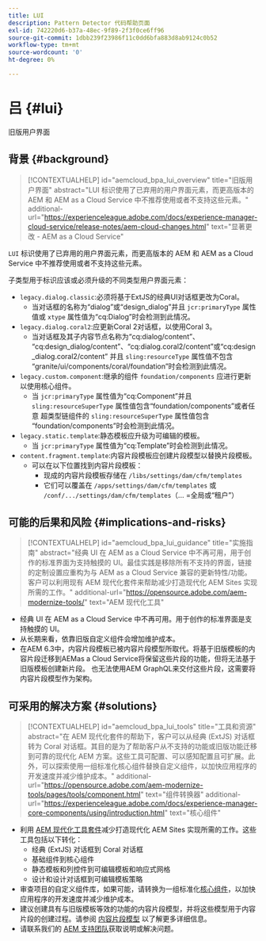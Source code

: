 ```yaml
---
title: LUI
description: Pattern Detector 代码帮助页面
exl-id: 742220d6-b37a-48ec-9f89-2f3f0ce6ff96
source-git-commit: 1dbb239f23986f11c0dd6bfa883d8ab9124c0b52
workflow-type: tm+mt
source-wordcount: '0'
ht-degree: 0%

---
```


# 吕 {#lui}

旧版用户界面

## 背景 {#background}

>[!CONTEXTUALHELP]
>id="aemcloud_bpa_lui_overview"
>title="旧版用户界面"
>abstract="LUI 标识使用了已弃用的用户界面元素，而更高版本的 AEM 和 AEM as a Cloud Service 中不推荐使用或者不支持这些元素。"
>additional-url="https://experienceleague.adobe.com/docs/experience-manager-cloud-service/release-notes/aem-cloud-changes.html" text="显著更改 - AEM as a Cloud Service"

`LUI` 标识使用了已弃用的用户界面元素，而更高版本的 AEM 和 AEM as a Cloud Service 中不推荐使用或者不支持这些元素。

子类型用于标识应该或必须升级的不同类型用户界面元素：

* `legacy.dialog.classic`:必须将基于ExtJS的经典UI对话框更改为Coral。
   * 当对话框的名称为“dialog”或“design_dialog”并且
`jcr:primaryType` 属性值或 `xtype` 属性值为“cq:Dialog”时会检测到此情况。
* `legacy.dialog.coral2`:应更新Coral 2对话框，以使用Coral 3。
   * 当对话框及其子内容节点名称为“cq:dialog/content”、
“cq:design_dialog/content”、“cq:dialog.coral2/content”或“cq:design_dialog.coral2/content”
并且 `sling:resourceType` 属性值不包含
“granite/ui/components/coral/foundation”时会检测到此情况。
* `legacy.custom.component`:继承的组件 `foundation/components` 应进行更新以使用核心组件。
   * 当 `jcr:primaryType` 属性值为“cq:Component”并且
      `sling:resourceSuperType` 属性值包含“foundation/components”或者任意
      超类型链组件的 `sling:resourceSuperType` 属性值包含
“foundation/components”时会检测到此情况。
* `legacy.static.template`:静态模板应升级为可编辑的模板。
   * 当 `jcr:primaryType` 属性值为“cq:Template”时会检测到此情况。
* `content.fragment.template`:内容片段模板应创建片段模型以替换片段模板。
   * 可以在以下位置找到内容片段模板：
      * 现成的内容片段模板存储在 `/libs/settings/dam/cfm/templates`
      * 它们可以覆盖在  `/apps/settings/dam/cfm/templates`  或  `/conf/.../settings/dam/cfm/templates`（... =全局或“租户”）

## 可能的后果和风险 {#implications-and-risks}

>[!CONTEXTUALHELP]
>id="aemcloud_bpa_lui_guidance"
>title="实施指南"
>abstract="经典 UI 在 AEM as a Cloud Service 中不再可用，用于创作的标准界面为支持触摸的 UI。最佳实践是移除所有不支持的界面，链接的定制设置应重构为与 AEM as a Cloud Service 兼容的更新特性/功能。客户可以利用现有 AEM 现代化套件来帮助减少打造现代化 AEM Sites 实现所需的工作。"
>additional-url="https://opensource.adobe.com/aem-modernize-tools/" text="AEM 现代化工具"

* 经典 UI 在 AEM as a Cloud Service 中不再可用。用于创作的标准界面是支持触摸的 UI。
* 从长期来看，依靠旧版自定义组件会增加维护成本。
* 在AEM 6.3中，内容片段模板已被内容片段模型所取代。将基于旧版模板的内容片段迁移到AEMas a Cloud Service将保留这些片段的功能，但将无法基于旧版模板创建新片段。 也无法使用AEM GraphQL来交付这些片段，这需要将内容片段模型作为架构。

## 可采用的解决方案 {#solutions}

>[!CONTEXTUALHELP]
>id="aemcloud_bpa_lui_tools"
>title="工具和资源"
>abstract="在 AEM 现代化套件的帮助下，客户可以从经典 (ExtJS) 对话框转为 Coral 对话框。其目的是为了帮助客户从不支持的功能或旧版功能迁移到可靠的现代化 AEM 方案。这些工具可配置、可以感知配置且可扩展。此外，可以探索使用一组标准化核心组件替换自定义组件，以加快应用程序的开发速度并减少维护成本。"
>additional-url="https://opensource.adobe.com/aem-modernize-tools/pages/tools/component.html" text="组件转换器"
>additional-url="https://experienceleague.adobe.com/docs/experience-manager-core-components/using/introduction.html" text="核心组件"

* 利用 [AEM 现代化工具套件](https://opensource.adobe.com/aem-modernize-tools/)减少打造现代化 AEM Sites 实现所需的工作。这些工具包括以下转化：
   * 经典 (ExtJS) 对话框到 Coral 对话框
   * 基础组件到核心组件
   * 静态模板和列控件到可编辑模板和响应式网格
   * 设计和设计对话框到可编辑模板策略
* 审查项目的自定义组件库，如果可能，请转换为一组标准化[核心组件](https://experienceleague.adobe.com/docs/experience-manager-core-components/using/introduction.html?lang=zh-Hans)，以加快应用程序的开发速度并减少维护成本。
* 建议创建具有与旧版模板等效的功能的内容片段模型，并将这些模型用于内容片段的创建过程。请参阅 [内容片段模型](https://experienceleague.adobe.com/docs/experience-manager-65/assets/content-fragments/content-fragments-models.html?lang=en) 以了解更多详细信息。
* 请联系我们的 [AEM 支持团队](https://helpx.adobe.com/cn/enterprise/using/support-for-experience-cloud.html)获取说明或解决问题。

